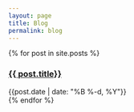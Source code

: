 ```yaml
---
layout: page
title: Blog
permalink: blog
---
```


<div>
  {% for post in site.posts %}
    <div class="py-1">
      <h3><a class="dark:text-slate-300" href="{{site.baseurl}}{{ post.url }}">{{ post.title}}</a></h3>
      <div class="text-sm text-gray-400">{{post.date | date: "%B %-d, %Y"}}</div>
    </div>
  {% endfor %}
</div>


